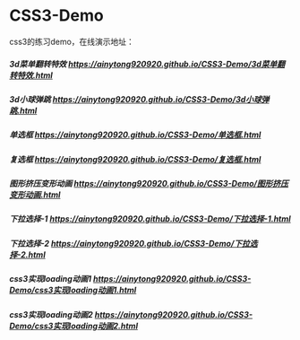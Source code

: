 # CSS3-Demo    
css3的练习demo，在线演示地址：
##### 3d菜单翻转特效          https://ainytong920920.github.io/CSS3-Demo/3d菜单翻转特效.html
##### 3d小球弹跳              https://ainytong920920.github.io/CSS3-Demo/3d小球弹跳.html
##### 单选框                  https://ainytong920920.github.io/CSS3-Demo/单选框.html
##### 复选框                  https://ainytong920920.github.io/CSS3-Demo/复选框.html
##### 图形挤压变形动画         https://ainytong920920.github.io/CSS3-Demo/图形挤压变形动画.html
##### 下拉选择-1              https://ainytong920920.github.io/CSS3-Demo/下拉选择-1.html
##### 下拉选择-2              https://ainytong920920.github.io/CSS3-Demo/下拉选择-2.html
##### css3实现loading动画1    https://ainytong920920.github.io/CSS3-Demo/css3实现loading动画1.html
##### css3实现loading动画2    https://ainytong920920.github.io/CSS3-Demo/css3实现loading动画2.html
